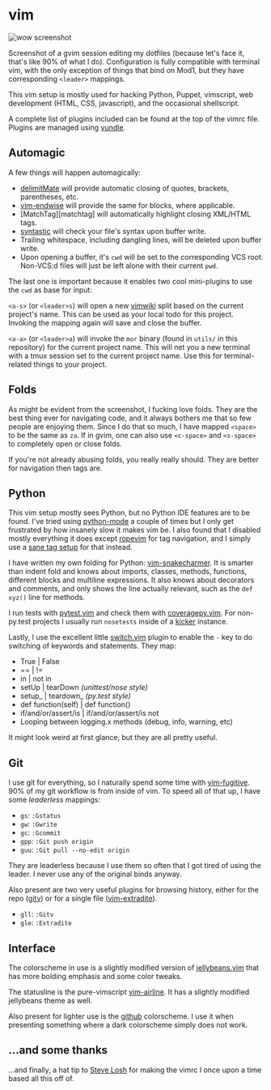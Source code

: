 # vim

![wow screenshot](http://i.imgur.com/A8W8dYz.pngckk)

Screenshot of a gvim session editing my dotfiles (because let's face it, that's
like 90% of what I do). Configuration is fully compatible with terminal vim,
with the only exception of things that bind on Mod1, but they have
corresponding `<leader>` mappings.

This vim setup is mostly used for hacking Python, Puppet, vimscript, web
development (HTML, CSS, javascript), and the occasional shellscript.

A complete list of plugins included can be found at the top of the vimrc file.
Plugins are managed using [vundle][vundle].


## Automagic

A few things will happen automagically:

* [delimitMate][delimitmate] will provide automatic closing of quotes,
  brackets, parentheses, etc.
* [vim-endwise][endwise] will provide the same for blocks, where applicable.
* [MatchTag][matchtag] will automatically highlight closing XML/HTML tags.
* [syntastic][syntastic] will check your file's syntax upon buffer write.
* Trailing whitespace, including dangling lines, will be deleted upon buffer
  write.
* Upon opening a buffer, it's `cwd` will be set to the corresponding VCS root.
  Non-VCS:d files will just be left alone with their current `pwd`.

The last one is important because it enables two cool mini-plugins to use the
`cwd` as base for input:

`<a-s>` (or `<leader>s`) will open a new [vimwiki][vimwiki] split based on the
current project's name. This can be used as your local todo for this project.
Invoking the mapping again will save and close the buffer.

`<a-a>` (or `<leader>a`) will invoke the `mor` binary (found in `utils/` in
this repository) for the current project name. This will net you a new terminal
with a tmux session set to the current project name. Use this for
terminal-related things to your project.


## Folds

As might be evident from the screenshot, I fucking love folds. They are the
best thing ever for navigating code, and it always bothers me that so few
people are enjoying them. Since I do that so much, I have mapped `<space>` to
be the same as `za`. If in gvim, one can also use `<c-space>` and `<s-space>`
to completely open or close folds.

If you're not already abusing folds, you really really should. They are better
for navigation then tags are.


## Python

This vim setup mostly sees Python, but no Python IDE features are to be found.
I've tried using [python-mode][python-mode] a couple of times but I only get
frustrated by how insanely slow it makes vim be. I also found that I disabled
mostly everything it does except [ropevim][ropevim] for tag navigation, and
I simply use a [sane tag setup][effortless] for that instead.

I have written my own folding for Python: [vim-snakecharmer][snakecharmer]. It
is smarter than indent fold and knows about imports, classes, methods,
functions, different blocks and multiline expressions. It also knows about
decorators and comments, and only shows the line actually relevant, such as the
`def xyz()` line for methods.

I run tests with [pytest.vim][pytest] and check them with
[coveragepy.vim][coverage]. For non-py.test projects I usually run `nosetests`
inside of a [kicker][kicker] instance.

Lastly, I use the excellent little [switch.vim][switch] plugin to enable the
`-` key to do switching of keywords and statements. They map:

* True | False
* == | !=
* in | not in
* setUp | tearDown *(unittest/nose style)*
* setup_ | teardown_ *(py.test style)*
* def function(self) | def function()
* if/and/or/assert/is | if/and/or/assert/is not
* Looping between logging.x methods (debug, info, warning, etc)

It might look weird at first glance, but they are all pretty useful.


## Git

I use git for everything, so I naturally spend some time with
[vim-fugitive][fugitive]. 90% of my git workflow is from inside of vim. To
speed all of that up, I have some *leaderless* mappings:

* `gs`: `:Gstatus`
* `gw`: `:Gwrite`
* `gc`: `:Gcommit`
* `gpp`: `:Git push origin `
* `guu`: `:Git pull --no-edit origin `

They are leaderless because I use them so often that I got tired of using the
leader. I never use any of the original binds anyway.

Also present are two very useful plugins for browsing history, either for the
repo ([gitv][gitv]) or for a single file ([vim-extradite][extradite]).

* `gll`: `:Gitv`
* `gle`: `:Extradite`


## Interface

The colorscheme in use is a slightly modified version of
[jellybeans.vim][jelly] that has more bolding emphasis and some color tweaks.

The statusline is the pure-vimscript [vim-airline][airline]. It has a slightly
modified jellybeans theme as well.

Also present for lighter use is the [github][github] colorscheme. I use it when
presenting something where a dark colorscheme simply does not work.


## ...and some thanks

...and finally, a hat tip to [Steve Losh][sjl] for making the vimrc I once upon
a time based all this off of.


<!--- Yay tabularize -->
[airline]:      https://github.com/bling/vim-airline
[coverage]:     https://github.com/alfredodeza/coveragepy.vim
[delimitmate]:  https://github.com/Raimondi/delimitMate
[endwise]:      https://github.com/tpope/vim-endwise
[extradite]:    https://github.com/int3/vim-extradite
[fugitive]:     https://github.com/tpope/vim-fugitive
[github]:       https://github.com/endel/vim-github-colorscheme
[gitv]:         https://github.com/gregsexton/MatchTag
[gitv]:         https://github.com/gregsexton/gitv
[jelly]:        https://github.com/nanotech/jellybeans.vim
[kicker]:       https://github.com/alloy/kicker
[pytest]:       https://github.com/alfredodeza/pytest.vim
[python-mode]:  https://github.com/klen/python-mode
[ropevim]:      https://github.com/sontek/rope-vim
[snakecharmer]: https://github.com/thiderman/vim-snakecharmer
[switch]:       https://github.com/AndrewRadev/switch.vim
[syntastic]:    https://github.com/scrooloose/syntastic
[vimwiki]:      https://github.com/vim-scripts/vimwiki
[vundle]:       https://github.com/gmarik/vundle
[sjl]:          http://stevelosh.com/
[effortless]:   http://tbaggery.com/2011/08/08/effortless-ctags-with-git.html
